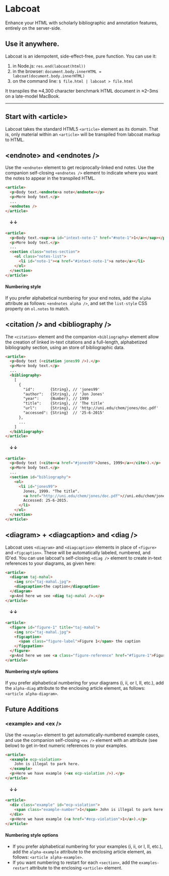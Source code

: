# Labcoat
Enhance your HTML with scholarly bibliographic and annotation features, entirely on the server-side.

## Use it anywhere.
Labcoat is an idempotent, side-effect-free, pure function. You can use it:

1. in Node.js: `res.end(labcoat(html))`
1. in the browser: `document.body.innerHTML = labcoat(document.body.innerHTML)`
1. on the command line: `$ file.html | labcoat > file.html`

It transpiles the &approx;4,300 character benchmark HTML document in &approx;2&ndash;3ms on a late-model MacBook.

<hr>

## Start with &lt;article>
Labcoat takes the standard HTML5 `<article>` element as its domain. That is, only material within an `<article>` will be transpiled from labcoat markup to HTML.

## &lt;endnote> and &lt;endnotes />
Use the `<endnote>` element to get reciprocally-linked end notes. Use the companion self-closing `<endnotes />` element to indicate where you want the notes to appear in the transpiled HTML.

```html
<article>
  <p>Body text.<endnote>a note</endnote></p>
  <p>More body text.</p>
  ...
  <endnotes />
</article>
```
#### &nbsp;&nbsp;&nbsp;&nbsp;&darr;&darr;

```html
<article>
  <p>Body text.<sup><a id="intext-note-1" href="#note-1">1</a></sup></p>
  <p>More body text.</p>
  ...
  <section class="notes-section">
    <ol class="notes-list">
      <li id="note-1"><a href="#intext-note-1">a note</a></li>
    </ol>
  </section>
</article>
```

#### Numbering style
If you prefer alphabetical numbering for your end notes, add the `alpha` attribute as follows: `<endnotes alpha />`, and set the `list-style` CSS property on `ol.notes` to match.

## &lt;citation /> and &lt;bibliography />
The `<citation>` element and the companion `<bibliography>` element allow the creation of linked in-text citations and a full-length, alphabetized bibliography section, using an store of bibliographic data.

```html
<article>
  <p>Body text (<citation jones99 />).</p>
  <p>More body text.</p>
  ...
  <bibliography>
    [
      {
        "id":       {String}, // 'jones99'
        "author":   {String}, // 'Jon Jones'
        "year":     {Number}, // 1999
        "title":    {String}, // 'The title'
        "url":      {String}, // 'http://uni.edu/chem/jones/doc.pdf'
        "accessed": {String}  // '25-6-2015'
      },
      ...
    ]
  </bibliography>
</article>
```

#### &nbsp;&nbsp;&nbsp;&nbsp;&darr;&darr;

```html
<article>
  <p>Body text (<cite><a href="#jones99">Jones, 1999</a></cite>).</p>
  <p>More body text.</p>
  ...
  <section id="bibliography">
    <ol>
      <li id="jones99">
        Jones, 1999. "The title". 
        <a href="http://uni.edu/chem/jones/doc.pdf">//uni.edu/chem/jones/doc.pdf</a>. 
        Accessed: 25-6-2015.
      </li>
    </ol>
  </section>
</article>
```

## &lt;diagram> + &lt;diagcaption> and &lt;diag />
Labcoat uses `<diagram>` and `<diagcaption>` elements in place of `<figure>` and `<figcaption>`. These will be automatically labeled, numbered, and ID'ed. You can use labcoat's self-closing `<diag />` element to create in-text references to your diagrams, as given here:

```html
<article>
  <diagram taj-mahal>
    <img src="taj-mahal.jpg">
    <diagcaption>the caption</diagcaption>
  </diagram>
  <p>And here we see <diag taj-mahal />.</p>
</article>
```

#### &nbsp;&nbsp;&nbsp;&nbsp;&darr;&darr;

```html
<article>
  <figure id="figure-1" title="taj-mahal">
    <img src="taj-mahal.jpg">
    <figcaption>
      <span class="figure-label">Figure 1</span> the caption
    </figcpation>
  </figure>
  <p>And here we see <a class="figure-reference" href="#figure-1">Figure 1<a>.</p>
</article>
```

#### Numbering style options
If you prefer alphabetical numbering for your diagrams (i, ii, or I, II, etc.), add the `alpha-diag` attribute to the enclosing article element, as follows: `<article alpha-diagram>`.

## Future Additions
### &lt;example> and &lt;ex />
Use the `<example>` element to get automatically-numbered example cases, and use the companion self-closing `<ex />` element with an attribute (see below) to get in-text numeric references to your examples.

```html
<article>
  <example ecp-violation>
    John is illegal to park here.
  </example>
  <p>Here we have example (<ex ecp-violation />).</p>
</article>
```

#### &nbsp;&nbsp;&nbsp;&nbsp;&darr;&darr;

```html
<article>
  <div class="example" id="ecp-violation">
    <span class="example-number">1</span> John is illegal to park here.
  </div>
  <p>Here we have example (<a href="#ecp-violation">1</a>).</p>
</article>
```
#### Numbering style options
* If you prefer alphabetical numbering for your examples (i, ii, or I, II, etc.), add the `alpha-example` attribute to the enclosing article element, as follows: `<article alpha-example>`.
* If you want numbering to restart for each `<section>`, add the `examples-restart` attribute to the enclosing `<article>` element.
